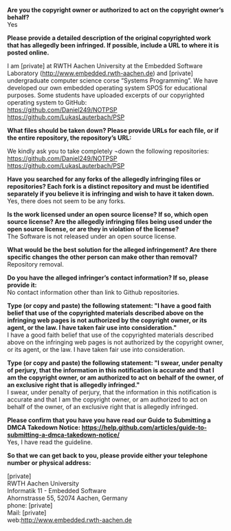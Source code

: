 **Are you the copyright owner or authorized to act on the copyright owner’s behalf?**  
Yes

**Please provide a detailed description of the original copyrighted work that has allegedly been infringed. If possible, include a URL to where it is posted online.**  

I am [private] at RWTH Aachen University at the Embedded Software Laboratory (http://www.embedded.rwth-aachen.de) and [private] undergraduate computer science corse “Systems Programming”. We have developed our own embedded operating system SPOS for educational purposes. Some students have uploaded excerpts of our copyrighted operating system to GitHub:  
https://github.com/Daniel249/NOTPSP  
https://github.com/LukasLauterbach/PSP

**What files should be taken down? Please provide URLs for each file, or if the entire repository, the repository’s URL:**  

We kindly ask you to take completely ¬down the following repositories:  
https://github.com/Daniel249/NOTPSP  
https://github.com/LukasLauterbach/PSP  

**Have you searched for any forks of the allegedly infringing files or repositories? Each fork is a distinct repository and must be identified separately if you believe it is infringing and wish to have it taken down.**  
Yes, there does not seem to be any forks.

**Is the work licensed under an open source license? If so, which open source license? Are the allegedly infringing files being used under the open source license, or are they in violation of the license?**  
The Software is not released under an open source license.

**What would be the best solution for the alleged infringement? Are there specific changes the other person can make other than removal?**  
Repository removal.

**Do you have the alleged infringer’s contact information? If so, please provide it:**  
No contact information other than link to Github repositories.

**Type (or copy and paste) the following statement: "I have a good faith belief that use of the copyrighted materials described above on the infringing web pages is not authorized by the copyright owner, or its agent, or the law. I have taken fair use into consideration."**  
I have a good faith belief that use of the copyrighted materials described above on the infringing web pages is not authorized by the copyright owner, or its agent, or the law. I have taken fair use into consideration.

**Type (or copy and paste) the following statement: "I swear, under penalty of perjury, that the information in this notification is accurate and that I am the copyright owner, or am authorized to act on behalf of the owner, of an exclusive right that is allegedly infringed."**  
I swear, under penalty of perjury, that the information in this notification is accurate and that I am the copyright owner, or am authorized to act on behalf of the owner, of an exclusive right that is allegedly infringed.

**Please confirm that you have you have read our Guide to Submitting a DMCA Takedown Notice: https://help.github.com/articles/guide-to-submitting-a-dmca-takedown-notice/**  
Yes, I have read the guideline.

**So that we can get back to you, please provide either your telephone number or physical address:**  

[private]    
RWTH Aachen University  
Informatik 11 - Embedded Software  
Ahornstrasse 55, 52074 Aachen, Germany  
phone: [private]    
Mail: [private]    
web:http://www.embedded.rwth-aachen.de  
